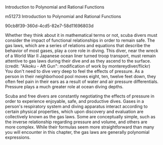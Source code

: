 Introduction to Polynomial and Rational Functions

  m51273
  Introduction to Polynomial and Rational Functions
  
  90cb8f39-360d-4cd5-82e7-58d11696803d

  
      
    

  Whether they think about it in mathematical terms or not, scuba divers must consider the impact of functional relationships in order to remain safe. The gas laws, which are a series of relations and equations that describe the behavior of most gases, play a core role in diving. This diver, near the wreck of a World War II Japanese ocean liner turned troop transport, must remain attentive to gas laws during their dive and as they ascend to the surface. (credit: "Aikoku - Aft Gun": modification of work by montereydiver/flickr)
  You don't need to dive very deep to feel the effects of pressure. As a person in their neighborhood pool moves eight, ten, twelve feet down, they often feel pain in their ears as a result of water and air pressure differentials. Pressure plays a much greater role at ocean diving depths. 

Scuba and free divers are constantly negotiating the effects of pressure in order to experience enjoyable, safe, and productive dives. Gases in a person's respiratory system and diving apparatus interact according to certain physical properties, which upon discovery and evaluation are collectively known as the gas laws. Some are conceptually simple, such as the inverse relationship regarding pressure and volume, and others are more complex. While their formulas seem more straightforward than many you will encounter in this chapter, the gas laws are generally polynomial expressions.
